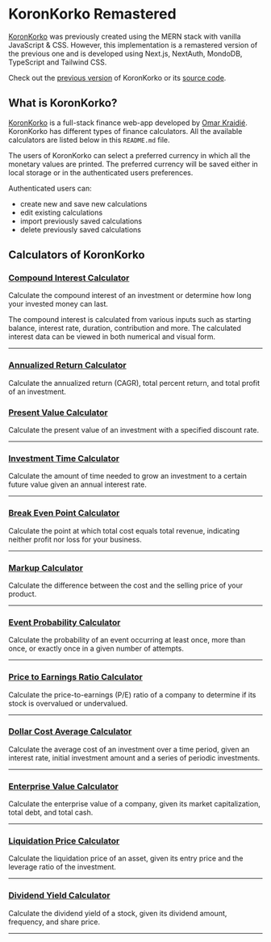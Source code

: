 # KoronKorko Remastered

[KoronKorko][site] was previously created using the MERN stack with vanilla JavaScript & CSS. However, this implementation is a remastered version of the previous one and is developed using Next.js, NextAuth, MondoDB, TypeScript and Tailwind CSS.

Check out the [previous version][KoronKorkoOld] of KoronKorko or its [source code][KoronKorkoCodeOld].

## What is KoronKorko?

[KoronKorko][site] is a full-stack finance web-app developed by [Omar Kraidié][dev]. KoronKorko has different types of finance calculators. All the available calculators are listed below in this `README.md` file.

The users of KoronKorko can select a preferred currency in which all the monetary values are printed. The preferred currency will be saved either in local storage or in the authenticated users preferences.

Authenticated users can:

-   create new and save new calculations
-   edit existing calculations
-   import previously saved calculations
-   delete previously saved calculations

## Calculators of KoronKorko

### [Compound Interest Calculator][1]

Calculate the compound interest of an investment or determine how long your invested money can last.

The compound interest is calculated from various inputs such as starting balance, interest rate, duration, contribution and more. The calculated interest data can be viewed in both numerical and visual form.

---

### [Annualized Return Calculator][2]

Calculate the annualized return (CAGR), total percent return, and total profit of an investment.

### [Present Value Calculator][3]

Calculate the present value of an investment with a specified discount rate.

---

### [Investment Time Calculator][4]

Calculate the amount of time needed to grow an investment to a certain future value given an annual interest rate.

---

### [Break Even Point Calculator][5]

Calculate the point at which total cost equals total revenue, indicating neither profit nor loss for your business.

---

### [Markup Calculator][6]

Calculate the difference between the cost and the selling price of your product.

---

### [Event Probability Calculator][7]

Calculate the probability of an event occurring at least once, more than once, or exactly once in a given number of attempts.

---

### [Price to Earnings Ratio Calculator][8]

Calculate the price-to-earnings (P/E) ratio of a company to determine if its stock is overvalued or undervalued.

---

### [Dollar Cost Average Calculator][9]

Calculate the average cost of an investment over a time period, given an interest rate, initial investment amount and a series of periodic investments.

---

### [Enterprise Value Calculator][10]

Calculate the enterprise value of a company, given its market capitalization, total debt, and total cash.

---

### [Liquidation Price Calculator][11]

Calculate the liquidation price of an asset, given its entry price and the leverage ratio of the investment.

---

### [Dividend Yield Calculator][12]

Calculate the dividend yield of a stock, given its dividend amount, frequency, and share price.

---

[dev]: https://github.com/0mppula
[site]: https://www.koronkorko.com/
[1]: https://www.koronkorko.com/compound-interest-calculator
[2]: https://www.koronkorko.com/annualized-return-calculator
[3]: https://www.koronkorko.com/present-value-calculator
[4]: https://www.koronkorko.com/investment-time-calculator
[5]: https://www.koronkorko.com/break-even-point-calculator
[6]: https://www.koronkorko.com/markup-calculator
[7]: https://www.koronkorko.com/event-probability-calculator
[8]: https://www.koronkorko.com/price-to-earnings-ratio-calculator
[9]: https://www.koronkorko.com/dollar-cost-average-calculator
[10]: https://www.koronkorko.com/enterprise-value-calculator
[11]: https://www.koronkorko.com/liquidation-price-calculator
[12]: https://www.koronkorko.com/dividend-yield-calculator
[KoronKorkoOld]: https://koronkorko.herokuapp.com/
[KoronKorkoCodeOld]: https://github.com/0mppula/KoronKorko
